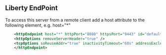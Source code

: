 ## Liberty EndPoint

To access this server from a remote client add a host attribute to the following element, e.g. host="*" 

```xml
    <httpEndpoint host="*" httpPort="8080" httpsPort="9443" id="defaultHttpEndpoint">
    <httpOptions removeServerHeader="true" />
    <tcpOptions soReuseAddr="true" inactivityTimeout="60s" addressExcludeList="10.11.12.13" />
    </httpEndpoint>
```
